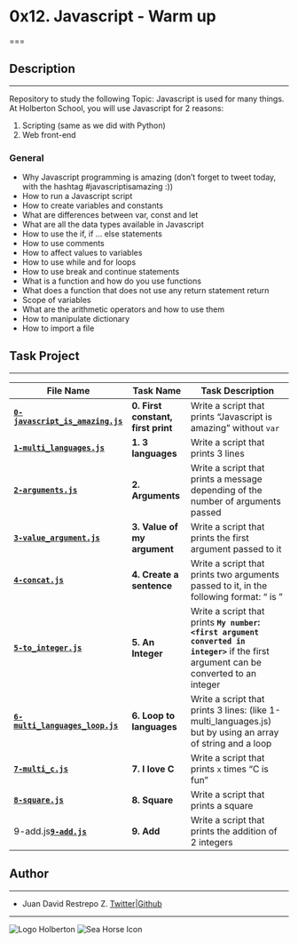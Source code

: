 # 0x12. Javascript - Warm up

===

## Description

---
Repository to study the following Topic: Javascript is used for many things. At Holberton School, you will use Javascript for 2 reasons:

1. Scripting (same as we did with Python)
2. Web front-end

### General

- Why Javascript programming is amazing (don’t forget to tweet today, with the hashtag #javascriptisamazing :))
- How to run a Javascript script
- How to create variables and constants
- What are differences between var, const and let
- What are all the data types available in Javascript
- How to use the if, if ... else statements
- How to use comments
- How to affect values to variables
- How to use while and for loops
- How to use break and continue statements
- What is a function and how do you use functions
- What does a function that does not use any return statement return
- Scope of variables
- What are the arithmetic operators and how to use them
- How to manipulate dictionary
- How to import a file

## Task Project

---
File Name|Task Name|Task Description
---|---|---
[**`0-javascript_is_amazing.js`**](https://github.com/jdrestre/holbertonschool-higher_level_programming/blob/master/0x12-javascript-warm_up/0-javascript_is_amazing.js)|**0. First constant, first print**|Write a script that prints “Javascript is amazing” without `var`
[**`1-multi_languages.js`**](https://github.com/jdrestre/holbertonschool-higher_level_programming/blob/master/0x12-javascript-warm_up/1-multi_languages.js)|**1. 3 languages**|Write a script that prints 3 lines
[**`2-arguments.js`**](https://github.com/jdrestre/holbertonschool-higher_level_programming/blob/master/0x12-javascript-warm_up/2-arguments.js)|**2. Arguments**|Write a script that prints a message depending of the number of arguments passed
[**`3-value_argument.js`**](https://github.com/jdrestre/holbertonschool-higher_level_programming/blob/master/0x12-javascript-warm_up/3-value_argument.js)|**3. Value of my argument**|Write a script that prints the first argument passed to it
[**`4-concat.js`**](https://github.com/jdrestre/holbertonschool-higher_level_programming/blob/master/0x12-javascript-warm_up/4-concat.js)|**4. Create a sentence**|Write a script that prints two arguments passed to it, in the following format: “ is ”
[**`5-to_integer.js`**](https://github.com/jdrestre/holbertonschool-higher_level_programming/blob/master/0x12-javascript-warm_up/5-to_integer.js)|**5. An Integer**|Write a script that prints **`My number`: `<first argument converted in integer>`** if the first argument can be converted to an integer
[**`6-multi_languages_loop.js`**](https://github.com/jdrestre/holbertonschool-higher_level_programming/blob/master/0x12-javascript-warm_up/6-multi_languages_loop.js)|**6. Loop to languages**|Write a script that prints 3 lines: (like 1-multi_languages.js) but by using an array of string and a loop
[**`7-multi_c.js`**](https://github.com/jdrestre/holbertonschool-higher_level_programming/blob/master/0x12-javascript-warm_up/7-multi_c.js)|**7. I love C**|Write a script that prints `x` times “C is fun”
[**`8-square.js`**](https://github.com/jdrestre/holbertonschool-higher_level_programming/blob/master/0x12-javascript-warm_up/8-square.js)|**8. Square**|Write a script that prints a square
9-add.js[**`9-add.js`**](https://github.com/jdrestre/holbertonschool-higher_level_programming/blob/master/0x12-javascript-warm_up/9-add.js)|**9. Add**|Write a script that prints the addition of 2 integers

## Author

---

- Juan David Restrepo Z. [Twitter](https://twitter.com/jdrestre)|[Github](https://github.com/jdrestre)

---
![Logo Holberton](https://www.holbertonschool.com/holberton-logo.png) ![Sea Horse Icon](https://intranet.hbtn.io/assets/holberton-logo-coral-27055cb2f875eb10bf3b3942e52a24581bc0667695bdc856d4f08b469b678000.png)
